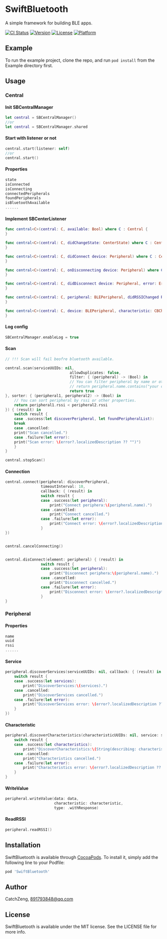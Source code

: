 # SwiftBluetooth
A simple framework for building BLE apps.

[![CI Status](http://img.shields.io/travis/CatchZeng/SwiftBluetooth.svg?style=flat)](https://travis-ci.org/CatchZeng/SwiftBluetooth)
[![Version](https://img.shields.io/cocoapods/v/SwiftBluetooth.svg?style=flat)](http://cocoapods.org/pods/SwiftBluetooth)
[![License](https://img.shields.io/cocoapods/l/SwiftBluetooth.svg?style=flat)](http://cocoapods.org/pods/SwiftBluetooth)
[![Platform](https://img.shields.io/cocoapods/p/SwiftBluetooth.svg?style=flat)](http://cocoapods.org/pods/SwiftBluetooth)

## Example

To run the example project, clone the repo, and run `pod install` from the Example directory first.

## Usage

### Central

#### Init SBCentralManager

```swift
let central = SBCentralManager()
//or
let central = SBCentralManager.shared
```
#### Start with listener or not

```swift
central.start(listener: self)
//or
central.start()
```

#### Properties

```swift
state
isConnected
isConnecting
connectedPeripherals
foundPeripherals
isBluetoothAvailable
......
```

#### Implement SBCenterListener

```swift
func central<C>(central: C, available: Bool) where C : Central {
}

func central<C>(central: C, didChangeState: CenterState) where C : Central {
}

func central<C>(central: C, didConnect device: Peripheral) where C : Central {
}

func central<C>(central: C, onDisconnecting device: Peripheral) where C : Central {
}

func central<C>(central: C, didDisconnect device: Peripheral, error: Error?) where C : Central {
}

func central<C>(central: C, peripheral: BLEPeripheral, didRSSIChanged RSSI: NSNumber) where C : Central {
}

func central<C>(central: C, device: BLEPeripheral, characteristic: CBCharacteristic, didReceive data: Result<Data>) where C : Central {
}

```

#### Log config

```swift
SBCentralManager.enableLog = true
```

#### Scan

```swift
// !!! Scan will fail beofre bluetooth available.

central.scan(serviceUUIDs: nil,
                             allowDuplicates: false,
                             filter: { (peripheral) -> (Bool) in
                             // You can filter peripheral by name or other properties.
                             // return peripheral.name.contains("your custom bluetooth name.")
                             return true
}, sorter: { (peripheral1, peripheral2) -> (Bool) in
    // You can sort peripheral by rssi or other properties.
    return peripheral1.rssi < peripheral2.rssi
}) { (result) in
    switch result {
    case .success(let discoverPeripheral, let foundPeripheralList):
    break
    case .cancelled:
    print("Scan cancelled.")
    case .failure(let error):
    print("Scan error: \(error?.localizedDescription ?? "")")
    }
}

central.stopScan()
```

#### Connection

```swift
central.connect(peripheral: discoverPeripheral,
                timeoutInterval: 10,
                callback: { (result) in
                switch result {
                case .success(let peripheral):
                    print("Connect periphera:\(peripheral.name).")
                case .cancelled:
                    print("Connect cancelled.")
                case .failure(let error):
                    print("Connect error: \(error?.localizedDescription ?? "")")
                }
})


central.cancelConnecting()


central.disConnect(element: peripheral) { (result) in
                switch result {
                case .success(let peripheral):
                    print("Disconnect periphera:\(peripheral.name).")
                case .cancelled:
                    print("Disconnect cancelled.")
                case .failure(let error):
                    print("Disconnect error: \(error?.localizedDescription ?? "")")
                }
}

```

### Peripheral

#### Properties

```swift
name
uuid
rssi
......
```
#### Service

```swift
peripheral.discoverServices(serviceUUIDs: nil, callback: { (result) in
    switch result {
    case .success(let services):
        print("DiscoverServices:\(services).")
    case .cancelled:
        print("DiscoverServices cancelled.")
    case .failure(let error):
        print("DiscoverServices error: \(error?.localizedDescription ?? "")")
    }
})
```

#### Characteristic

```swift
peripheral.discoverCharacteristics(characteristicUUIDs: nil, service: service) { (result) in
    switch result {
    case .success(let characteristics):
        print("DiscoverCharacteristics:\(String(describing: characteristics?.count)).")
    case .cancelled:
        print("Characteristics cancelled.")
    case .failure(let error):
        print("Characteristics error: \(error?.localizedDescription ?? "")")
    }
}
```

#### WriteValue

```swift
peripheral.writeValue(data: data,
                      characteristic: characteristic,
                      type: .withResponse)
```


#### ReadRSSI

```swift
peripheral.readRSSI()
```

## Installation

SwiftBluetooth is available through [CocoaPods](http://cocoapods.org). To install
it, simply add the following line to your Podfile:

```ruby
pod 'SwiftBluetooth'
```

## Author

CatchZeng, 891793848@qq.com

## License

SwiftBluetooth is available under the MIT license. See the LICENSE file for more info.
